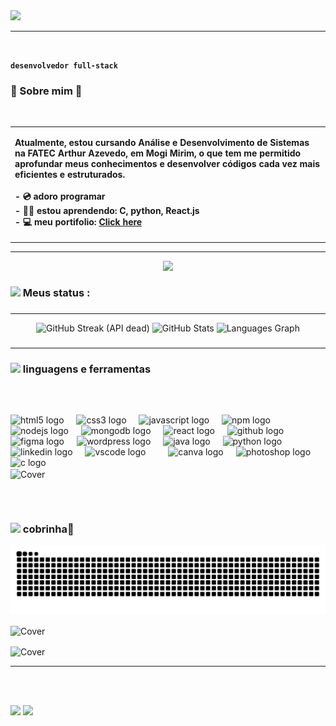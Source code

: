 <!--Created and organized by Bala Karthikeya-->
<!--Reach me out on LinkedIn (alurubalakarthikeya) to get your free README for github!!-->

<img  src="https://i.pinimg.com/originals/a8/d4/46/a8d446aeaded108a90c974a5d6a356d9.gif" width="1000">


<hr/><br>

**`desenvolvedor full-stack`**
        <h3 align="left">
        👾 Sobre mim 🤖
        </h3><br>
<div>
  <table align="center" width="100%">
    <tr>
      <td width="80%">
        <p align="left"><b>Atualmente, estou cursando Análise e Desenvolvimento de Sistemas na FATEC Arthur Azevedo, em Mogi Mirim, o que tem me permitido aprofundar meus conhecimentos e desenvolver códigos cada vez mais eficientes e estruturados.
<br><br>
          - 💿 adoro programar <br>
          - 👨‍💻 estou aprendendo: C, python, React.js<br>
          - 💻 meu portifolio: <a href="https://breno1224.github.io/novo-port/#home" target="_blank">Click here</a></b><br>
        </p>
      </td>
    </tr>
  </table>
</div>

---

<div align="center">
  <img src="https://i.pinimg.com/originals/08/7b/fb/087bfb3a72c8f5af8a14c7b20352dafd.gif">
</div>
<h3 align="left"><img src="https://user-images.githubusercontent.com/74038190/226127913-88de86d3-8437-45b9-a3b6-e746b47f655a.gif" height="20">  Meus status :</h3>

###
---

<div align="center">
  <img src="https://github-readme-streak-stats-drab-phi.vercel.app?user=Breno1224&theme=radical&include_all_commits=true&locale=pt-br" width="350" alt="GitHub Streak (API dead) " />
  <img src="https://github-readme-stats.vercel.app/api?username=Breno1224&theme=radical&show_icons=true&rank_icon=github&include_all_commits=true&locale=pt-br" width="350" alt="GitHub Stats" />
  <img src="https://github-readme-stats.vercel.app/api/top-langs/?username=Breno1224&hide_progress=true&theme=radical&include_all_commits=true&locale=pt-br" width="350" alt="Languages Graph" />
</div>



###
---
<h3 align="left"><img src="https://user-images.githubusercontent.com/74038190/212284087-bbe7e430-757e-4901-90bf-4cd2ce3e1852.gif" height="20"> linguagens e ferramentas</h3>

###

<br clear="both">


###

<div align="left">
  <img src="https://cdn.jsdelivr.net/gh/devicons/devicon/icons/html5/html5-original.svg" height="30" alt="html5 logo"  />
  <img width="12" />
  <img src="https://cdn.jsdelivr.net/gh/devicons/devicon/icons/css3/css3-original.svg" height="30" alt="css3 logo"  />
  <img width="12" />
  <img src="https://cdn.jsdelivr.net/gh/devicons/devicon/icons/javascript/javascript-original.svg" height="30" alt="javascript logo"  />
  <img width="12" />
  <img src="https://cdn.jsdelivr.net/gh/devicons/devicon/icons/npm/npm-original-wordmark.svg" height="30" alt="npm logo"  />
  <img width="12" />
  <img src="https://cdn.jsdelivr.net/gh/devicons/devicon/icons/nodejs/nodejs-original.svg" height="30" alt="nodejs logo"  />
  <img width="12" />
  <img src="https://cdn.jsdelivr.net/gh/devicons/devicon/icons/mongodb/mongodb-original.svg" height="30" alt="mongodb logo"  />
  <img width="12" />
  <img src="https://cdn.jsdelivr.net/gh/devicons/devicon/icons/react/react-original.svg" height="30" alt="react logo"  />
  <img width="12" />
  <img src="https://cdn.jsdelivr.net/gh/devicons/devicon/icons/github/github-original.svg" height="30" alt="github logo"  />
  <img width="12" />
  <img src="https://cdn.jsdelivr.net/gh/devicons/devicon/icons/figma/figma-original.svg" height="30" alt="figma logo"  />
  <img width="12" />
  <img src="https://cdn.jsdelivr.net/gh/devicons/devicon/icons/wordpress/wordpress-original.svg" height="30" alt="wordpress logo"  />
  <img width="12" />
  <img src="https://cdn.jsdelivr.net/gh/devicons/devicon/icons/java/java-original.svg" height="30" alt="java logo"  />
  <img width="12" />
  <img src="https://cdn.jsdelivr.net/gh/devicons/devicon/icons/python/python-original.svg" height="30" alt="python logo"  />
  <img width="12" />
  <img src="https://cdn.jsdelivr.net/gh/devicons/devicon/icons/linkedin/linkedin-original.svg" height="30" alt="linkedin logo"  />
  <img width="12" />
  <img src="https://cdn.jsdelivr.net/gh/devicons/devicon/icons/vscode/vscode-original.svg" height="30" alt="vscode logo"  />
   <img width="12" />
  <img width="12" />
  <img src="https://cdn.jsdelivr.net/gh/devicons/devicon/icons/canva/canva-original.svg" height="30" alt="canva logo"  />
  <img width="12" />
  <img src="https://cdn.jsdelivr.net/gh/devicons/devicon/icons/photoshop/photoshop-plain.svg" height="30" alt="photoshop logo"  />
  <img width="12" />
  <img src="https://cdn.jsdelivr.net/gh/devicons/devicon/icons/c/c-original.svg" height="30" alt="c logo"  />
  <img width="12" />

   
  
</div>
     <img 
        align="center" 
     src="https://i.pinimg.com/originals/b4/e3/71/b4e371619042d1e80918d09904e90f7d.gif" height="100px" alt="Cover" /> 
     
##




<br clear="both">
<h3> <img src="https://i.pinimg.com/originals/6c/62/87/6c62876ccccef57dd0377eb5f9d1af07.gif" height="20"> cobrinha🐍</h3>
<img src="https://raw.githubusercontent.com/Breno1224/Breno1224/output/snake.svg" alt="Snake animation" />
<br>

<p>
  <img 
   align="center" 
  src="https://i.pinimg.com/originals/52/8d/cb/528dcbfa42d264fa319b4ebbdd62c775.gif" height="170px" alt="Cover" />
 
  <img 
  align="center"
  src="https://preview.redd.it/r69zzlrdo5w11.jpg?width=640&crop=smart&auto=webp&s=b70dc4201afec3af107e461576b39aa4bdb285e7" height="170px"  alt="Cover" />
</p>


---
 
<br><br>
<div>
<img src="https://komarev.com/ghpvc/?username=Breno1224&style=for-the-badge&color=brightgreen" > 
<img src="https://i.pinimg.com/originals/07/28/0f/07280feab38331d37457774d24f5dd1d.gif" height="70">
</div>
<br>

